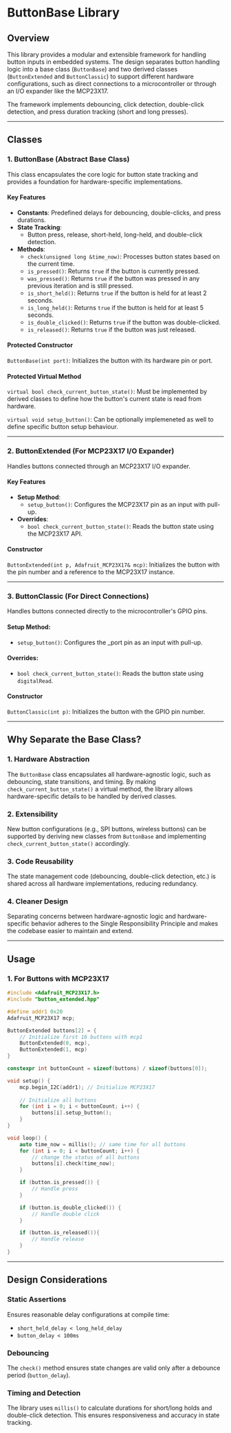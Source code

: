 # ButtonBase Library

## Overview

This library provides a modular and extensible framework for handling button inputs in embedded systems. The design separates button handling logic into a base class (`ButtonBase`) and two derived classes (`ButtonExtended` and `ButtonClassic`) to support different hardware configurations, such as direct connections to a microcontroller or through an I/O expander like the MCP23X17.

The framework implements debouncing, click detection, double-click detection, and press duration tracking (short and long presses).

---

## Classes

### **1. ButtonBase (Abstract Base Class)**

This class encapsulates the core logic for button state tracking and provides a foundation for hardware-specific implementations.

#### **Key Features**
- **Constants**: Predefined delays for debouncing, double-clicks, and press durations.
- **State Tracking**:
  - Button press, release, short-held, long-held, and double-click detection.
- **Methods**:
  - `check(unsigned long &time_now)`: Processes button states based on the current time.
  - `is_pressed()`: Returns `true` if the button is currently pressed.
  - `was_pressed()`: Returns `true` if the button was pressed in any previous iteration and is still pressed.
  - `is_short_held()`: Returns `true` if the button is held for at least 2 seconds.
  - `is_long_held()`: Returns `true` if the button is held for at least 5 seconds.
  - `is_double_clicked()`: Returns `true` if the button was double-clicked.
  - `is_released()`: Returns `true` if the button was just released.

#### **Protected Constructor**
`ButtonBase(int port)`: Initializes the button with its hardware pin or port.

#### **Protected Virtual Method**
`virtual bool check_current_button_state()`: Must be implemented by derived classes to define how the button's current state is read from hardware.

`virtual void setup_button()`: Can be optionally implemeneted as well to define specific button setup behaviour.

---

### **2. ButtonExtended (For MCP23X17 I/O Expander)**

Handles buttons connected through an MCP23X17 I/O expander.

#### **Key Features**
- **Setup Method**:
  - `setup_button()`: Configures the MCP23X17 pin as an input with pull-up.
- **Overrides**:
  - `bool check_current_button_state()`: Reads the button state using the MCP23X17 API.

#### **Constructor**
`ButtonExtended(int p, Adafruit_MCP23X17& mcp)`: Initializes the button with the pin number and a reference to the MCP23X17 instance.

---

### **3. ButtonClassic (For Direct Connections)**

Handles buttons connected directly to the microcontroller's GPIO pins.

#### **Setup Method**:
  - `setup_button()`: Configures the _port pin as an input with pull-up.

#### **Overrides**:
- `bool check_current_button_state()`: Reads the button state using `digitalRead`.

#### **Constructor**
`ButtonClassic(int p)`: Initializes the button with the GPIO pin number.

---

## Why Separate the Base Class?

### **1. Hardware Abstraction**
The `ButtonBase` class encapsulates all hardware-agnostic logic, such as debouncing, state transitions, and timing. By making `check_current_button_state()` a virtual method, the library allows hardware-specific details to be handled by derived classes.

### **2. Extensibility**
New button configurations (e.g., SPI buttons, wireless buttons) can be supported by deriving new classes from `ButtonBase` and implementing `check_current_button_state()` accordingly.

### **3. Code Reusability**
The state management code (debouncing, double-click detection, etc.) is shared across all hardware implementations, reducing redundancy.

### **4. Cleaner Design**
Separating concerns between hardware-agnostic logic and hardware-specific behavior adheres to the Single Responsibility Principle and makes the codebase easier to maintain and extend.

---

## Usage

### **1. For Buttons with MCP23X17**
```cpp
#include <Adafruit_MCP23X17.h>
#include "button_extended.hpp"

#define addr1 0x20
Adafruit_MCP23X17 mcp;

ButtonExtended buttons[2] = {
    // Initialize first 16 buttons with mcp1
    ButtonExtended(0, mcp), 
    ButtonExtended(1, mcp)
}

constexpr int buttonCount = sizeof(buttons) / sizeof(buttons[0]);

void setup() {
    mcp.begin_I2C(addr1); // Initialize MCP23X17
    
    // Initialize all buttons
    for (int i = 0; i < buttonCount; i++) {
        buttons[i].setup_button();
    }
}

void loop() {
    auto time_now = millis(); // same time for all buttons
    for (int i = 0; i < buttonCount; i++) {
        // change the status of all buttons
        buttons[i].check(time_now);
    }

    if (button.is_pressed()) {
        // Handle press
    }

    if (button.is_double_clicked()) {
        // Handle double click
    }

    if (button.is_released()){
        // Handle release
    }
}
```
---

## Design Considerations

### **Static Assertions**
Ensures reasonable delay configurations at compile time:
- `short_held_delay < long_held_delay`
- `button_delay < 100ms`

### **Debouncing**
The `check()` method ensures state changes are valid only after a debounce period (`button_delay`).

### **Timing and Detection**
The library uses `millis()` to calculate durations for short/long holds and double-click detection. This ensures responsiveness and accuracy in state tracking.